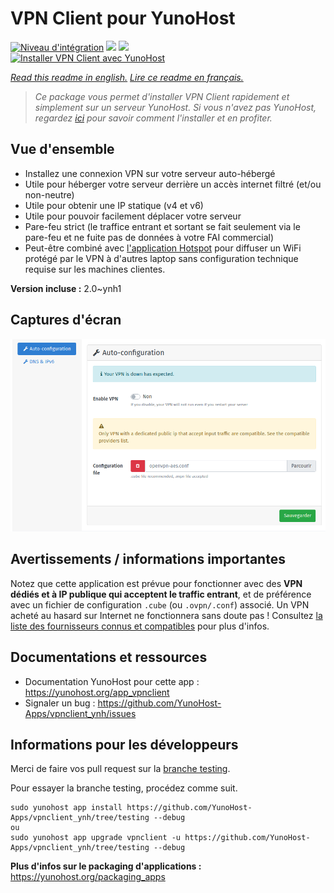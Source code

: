 # VPN Client pour YunoHost

[![Niveau d'intégration](https://dash.yunohost.org/integration/vpnclient.svg)](https://dash.yunohost.org/appci/app/vpnclient) ![](https://ci-apps.yunohost.org/ci/badges/vpnclient.status.svg) ![](https://ci-apps.yunohost.org/ci/badges/vpnclient.maintain.svg)  
[![Installer VPN Client avec YunoHost](https://install-app.yunohost.org/install-with-yunohost.svg)](https://install-app.yunohost.org/?app=vpnclient)

*[Read this readme in english.](./README.md)*
*[Lire ce readme en français.](./README_fr.md)*

> *Ce package vous permet d'installer VPN Client rapidement et simplement sur un serveur YunoHost.
Si vous n'avez pas YunoHost, regardez [ici](https://yunohost.org/#/install) pour savoir comment l'installer et en profiter.*

## Vue d'ensemble

* Installez une connexion VPN sur votre serveur auto-hébergé
* Utile pour héberger votre serveur derrière un accès internet filtré (et/ou non-neutre)
* Utile pour obtenir une IP statique (v4 et v6)
* Utile pour pouvoir facilement déplacer votre serveur
* Pare-feu strict (le traffice entrant et sortant se fait seulement via le pare-feu et ne fuite pas de données à votre FAI commercial)
* Peut-être combiné avec [l'application Hotspot](https://github.com/YunoHost-Apps/hotspot_ynh) pour diffuser un WiFi protégé par le VPN à d'autres laptop sans configuration technique requise sur les machines clientes.



**Version incluse :** 2.0~ynh1



## Captures d'écran

![](./doc/screenshots/vpnclient.png)

## Avertissements / informations importantes

Notez que cette application est prévue pour fonctionner avec des **VPN dédiés et à IP publique qui acceptent le traffic entrant**, et de préférence avec un fichier de configuration `.cube` (ou `.ovpn/.conf`) associé. Un VPN acheté au hasard sur Internet ne fonctionnera sans doute pas ! Consultez [la liste des fournisseurs connus et compatibles](https://yunohost.org/providers/vpn) pour plus d'infos.

## Documentations et ressources

* Documentation YunoHost pour cette app : https://yunohost.org/app_vpnclient
* Signaler un bug : https://github.com/YunoHost-Apps/vpnclient_ynh/issues

## Informations pour les développeurs

Merci de faire vos pull request sur la [branche testing](https://github.com/YunoHost-Apps/vpnclient_ynh/tree/testing).

Pour essayer la branche testing, procédez comme suit.
```
sudo yunohost app install https://github.com/YunoHost-Apps/vpnclient_ynh/tree/testing --debug
ou
sudo yunohost app upgrade vpnclient -u https://github.com/YunoHost-Apps/vpnclient_ynh/tree/testing --debug
```

**Plus d'infos sur le packaging d'applications :** https://yunohost.org/packaging_apps